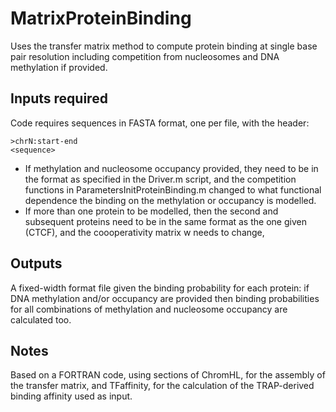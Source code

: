 # MatrixProteinBinding
Uses the transfer matrix method to compute protein binding at single base pair resolution including competition from nucleosomes and DNA methylation if provided.

## Inputs required
Code requires sequences in FASTA format, one per file, with the header:
````
>chrN:start-end
<sequence>
````
- If methylation and nucleosome occupancy provided, they need to be in the format as specified in the Driver.m script, and the competition functions in ParametersInitProteinBinding.m changed to what functional dependence the binding on the methylation or occupancy is modelled.
- If more than one protein to be modelled, then the second and subsequent proteins need to be in the same format as the one given (CTCF), and the coooperativity matrix w needs to change,


## Outputs
A fixed-width format file given the binding probability for each protein: if DNA methylation and/or occupancy are provided then binding probabilities for all combinations of methylation and nucleosome occupancy are calculated too.

## Notes
Based on a FORTRAN code, using sections of ChromHL, for the assembly of the transfer matrix, and TFaffinity, for the calculation of the TRAP-derived binding affinity used as input.
